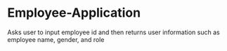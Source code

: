# Employee-Application
Asks user to input employee id and then returns user information such as employee name, gender, and role
